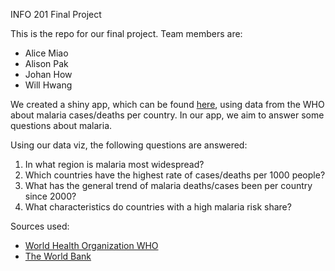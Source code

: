 INFO 201 Final Project

This is the repo for our final project. Team members are:

- Alice Miao
- Alison Pak
- Johan How
- Will Hwang

We created a shiny app, which can be found [here](https://howj.shinyapps.io/finalprojwaja/), using data from the WHO about malaria cases/deaths per country. In our app, 
we aim to answer some questions about malaria.

Using our data viz, the following questions are answered:

1. In what region is malaria most widespread?
2. Which countries have the highest rate of cases/deaths per 1000 people?
3. What has the general trend of malaria deaths/cases been per country since 2000?
4. What characteristics do countries with a high malaria risk share?

Sources used:
- [World Health Organization WHO](http://apps.who.int/gho/data/node.main.A1367?lang=en)
- [The World Bank](http://data.worldbank.org/indicator/SP.POP.TOTL)

